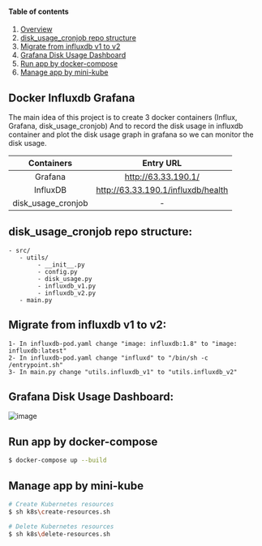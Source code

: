 
#### Table of contents

1. [Overview](#docker-influxdb-grafana)
2. [disk_usage_cronjob repo structure](#disk_usage_cronjob-repo-structure)
3. [Migrate from influxdb v1 to v2](#migrate-from-influxdb-v1-to-v2)
4. [Grafana Disk Usage Dashboard](#grafana-disk-usage-dashboard)
5. [Run app by docker-compose](#run-app-by-docker-compose)
6. [Manage app by mini-kube](#manage-app-by-mini-kube)

## Docker Influxdb Grafana

The main idea of this project is to create 3 docker containers (Influx, Grafana, disk_usage_cronjob)
And to record the disk usage in influxdb container and plot the disk usage graph in grafana so we can monitor the disk usage.


| Containers         | Entry URL                            |
| :----------------: | :-----------------------------------:|
| Grafana            | http://63.33.190.1/                  |
| InfluxDB           | http://63.33.190.1/influxdb/health   |
| disk_usage_cronjob | -                                    |


## disk_usage_cronjob repo structure:
```
- src/
   - utils/
        - __init__.py
        - config.py
        - disk_usage.py
        - influxdb_v1.py
        - influxdb_v2.py
   - main.py
```

## Migrate from influxdb v1 to v2:
```
1- In influxdb-pod.yaml change "image: influxdb:1.8" to "image: influxdb:latest"
2- In influxdb-pod.yaml change "influxd" to "/bin/sh -c /entrypoint.sh" 
3- In main.py change "utils.influxdb_v1" to "utils.influxdb_v2"
```

## Grafana Disk Usage Dashboard:
![image](https://user-images.githubusercontent.com/32979588/146164380-10ddec86-a163-4566-8ecd-ce35bd5dced0.png)


## Run app by docker-compose
```bash
$ docker-compose up --build
```

## Manage app by mini-kube
```bash
# Create Kubernetes resources
$ sh k8s\create-resources.sh

# Delete Kubernetes resources
$ sh k8s\delete-resources.sh
```

